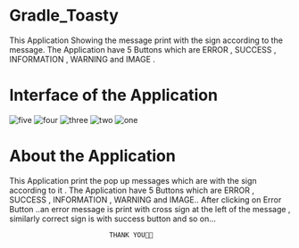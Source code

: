 # Gradle_Toasty

This Application Showing the message print with the sign according to the message. 
The Application have 5 Buttons which are ERROR , SUCCESS , INFORMATION , WARNING and IMAGE .

# Interface of the Application

![five](https://user-images.githubusercontent.com/117963273/230735587-137b1435-6c9b-470d-ba9d-10e4e9b9b558.jpg)
![four](https://user-images.githubusercontent.com/117963273/230735589-721b53df-22fb-475e-98a4-105cae918661.jpg)
![three](https://user-images.githubusercontent.com/117963273/230735591-2389e8a8-947c-4189-8be4-fc080645cd14.jpg)
![two](https://user-images.githubusercontent.com/117963273/230735596-1283375e-44ce-441c-99ef-1b51da06441f.jpg)
![one](https://user-images.githubusercontent.com/117963273/230735601-ecfbd87a-7213-42ec-aced-18bf3f832933.jpg)


# About the Application 

This Application print the pop up messages which are with the sign according to it .
The Application have 5 Buttons which are ERROR , SUCCESS , INFORMATION , WARNING and IMAGE..
After clicking on Error Button ..an error message is print with cross sign at the left of the message , similarly correct sign is with success button 
and so on...


                             THANK YOU🫶💕

